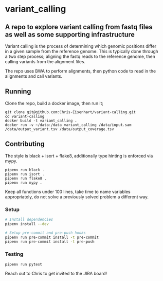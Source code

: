 # variant_calling
## A repo to explore variant calling from fastq files as well as some supporting infrastructure
Variant calling is the process of determining which genomic positions differ in a given sample from the reference genome.
This is typically done through a two step process; aligning the fastq reads to the reference genome, then calling variants
from the alignment files.

The repo uses BWA to perform alignments, then python code to read in the alignments and call variants.

## Running
Clone the repo, build a docker image, then run it;
```
git clone git@github.com:Chris-Eisenhart/variant-calling.git
cd variant-calling
docker build -t variant_calling .
docker run -v ~/data:/data variant_calling /data/input.sam /data/output_variant.tsv /data/output_coverage.tsv
```

## Contributing
The style is black + isort + flake8, additionally type hinting is enforced via mypy. 

```
pipenv run black .
pipenv run isort .
pipenv run flake8 .
pipenv run mypy .
```

Keep all functions under 100 lines, take time to name variables appropriately, do not solve a previously
solved problem a different way.

### Setup
```sh
# Install dependencies
pipenv install --dev

# Setup pre-commit and pre-push hooks
pipenv run pre-commit install -t pre-commit
pipenv run pre-commit install -t pre-push
```

### Testing
```
pipenv run pytest
```
Reach out to Chris to get invited to the JIRA board! 

